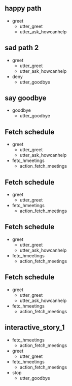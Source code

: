 ## happy path
* greet
  - utter_greet
  - utter_ask_howcanhelp

## sad path 2
* greet
  - utter_greet
  - utter_ask_howcanhelp
* deny
  - utter_goodbye

## say goodbye
* goodbye
  - utter_goodbye

## Fetch schedule
* greet
  - utter_greet
  - utter_ask_howcanhelp
* fetc_hmeetings
  - action_fetch_meetings

## Fetch schedule
* greet
  - utter_greet
* fetc_hmeetings
  - action_fetch_meetings

## Fetch schedule
* greet
  - utter_greet
  - utter_ask_howcanhelp
* fetc_hmeetings
  - action_fetch_meetings

## Fetch schedule
* greet
  - utter_greet
  - utter_ask_howcanhelp
* fetc_hmeetings
  - action_fetch_meetings

## interactive_story_1
* fetc_hmeetings
    - action_fetch_meetings
* greet
    - utter_greet
* fetc_hmeetings
    - action_fetch_meetings
* stop
    - utter_goodbye
